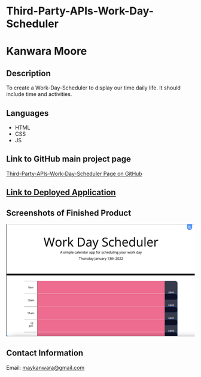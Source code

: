 # Third-Party-APIs-Work-Day-Scheduler

# Kanwara Moore

## Description

To create a Work-Day-Scheduler to display our time daily life. It should include time and activities. 

## Languages
- HTML
- CSS
- JS

## Link to GitHub main project page

[Third-Party-APIs-Work-Day-Scheduler Page on GitHub](https://github.com/Maykanwara/Third-Party-APIs-Work-Day-Scheduler)

## [Link to Deployed Application](https://maykanwara.github.io/Third-Party-APIs-Work-Day-Scheduler/)

## Screenshots of Finished Product
![dayplanner screen shot](image/screenshot.png)


## Contact Information
Email: maykanwara@gmail.com